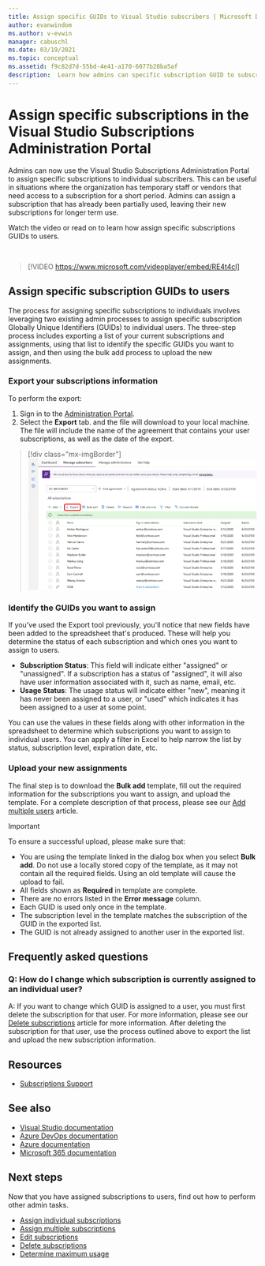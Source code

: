 ```yaml
---
title: Assign specific GUIDs to Visual Studio subscribers | Microsoft Docs
author: evanwindom
ms.author: v-evwin
manager: cabuschl
ms.date: 03/19/2021
ms.topic: conceptual
ms.assetid: f9c82d7d-55bd-4e41-a170-6077b28ba5af
description:  Learn how admins can specific subscription GUID to subscribers
---
```


# Assign specific subscriptions in the Visual Studio Subscriptions Administration Portal

Admins can now use the Visual Studio Subscriptions Administration Portal to assign specific subscriptions to individual subscribers.  This can be useful in situations where the organization has temporary staff or vendors that need access to a subscription for a short period.  Admins can assign a subscription that has already been partially used, leaving their new subscriptions for longer term use.  

Watch the video or read on to learn how assign specific subscriptions GUIDs to users. 

<br>

> [!VIDEO https://www.microsoft.com/videoplayer/embed/RE4t4cl]


## Assign specific subscription GUIDs to users

The process for assigning specific subscriptions to individuals involves leveraging two existing admin processes to assign specific subscription Globally Unique Identifiers (GUIDs) to individual users.  The three-step process includes exporting a list of your current subscriptions and assignments, using that list to identify the specific GUIDs you want to assign, and then using the bulk add process to upload the new assignments.

### Export your subscriptions information

To perform the export:
1. Sign in to the [Administration Portal](https://manage.visualstudio.com).
2. Select the **Export** tab. and the file will download to your local machine. The file will include the name of the agreement that contains your user subscriptions, as well as the date of the export.
> [!div class="mx-imgBorder"]
> ![Export subscribers](_img/exporting-subscriptions/exporting-subscriptions.png "Click Export to save of list of your assigned subscriptions with subscriber information.")

### Identify the GUIDs you want to assign

If you've used the Export tool previously, you'll notice that new fields have been added to the spreadsheet that's produced.  These will help you determine the status of each subscription and which ones you want to assign to users.  

- **Subscription Status**: This field will indicate either "assigned" or "unassigned".  If a subscription has a status of "assigned", it will also have user information associated with it, such as name, email, etc. 
- **Usage Status**: The usage status will indicate either "new", meaning it has never been assigned to a user, or "used" which indicates it has been assigned to a user at some point.  

You can use the values in these fields along with other information in the spreadsheet to determine which subscriptions you want to assign to individual users. You can apply a filter in Excel to help narrow the list by status, subscription level, expiration date, etc. 

### Upload your new assignments

The final step is to download the **Bulk add** template, fill out the required information for the subscriptions you want to assign, and upload the template.  For a complete description of that process, please see our [Add multiple users](assign-license-bulk.md) article.  

> [!IMPORTANT]
> To ensure a successful upload, please make sure that:
> - You are using the template linked in the dialog box when you select **Bulk add**.  Do not use a locally stored copy of the template, as it may not contain all the required fields.  Using an old template will cause the upload to fail. 
> - All fields shown as **Required** in template are complete.
> - There are no errors listed in the **Error message** column.
> - Each GUID is used only once in the template. 
> - The subscription level in the template matches the subscription of the GUID in the exported list. 
> - The GUID is not already assigned to another user in the exported list. 

## Frequently asked questions
### Q: How do I change which subscription is currently assigned to an individual user?
A: If you want to change which GUID is assigned to a user, you must first delete the subscription for that user.  For more information, please see our [Delete subscriptions](delete-license.md) article for more information.  After deleting the subscription for that user, use the process outlined above to export the list and upload the new subscription information.  

## Resources
- [Subscriptions Support](https://aka.ms/vsadminhelp)

## See also
- [Visual Studio documentation](/visualstudio/)
- [Azure DevOps documentation](/azure/devops/)
- [Azure documentation](/azure/)
- [Microsoft 365 documentation](/microsoft-365/)

## Next steps
Now that you have assigned subscriptions to users, find out how to perform other admin tasks.
- [Assign individual subscriptions](assign-license.md)
- [Assign multiple subscriptions](assign-license-bulk.md)
- [Edit subscriptions](edit-license.md)
- [Delete subscriptions](delete-license.md)
- [Determine maximum usage](maximum-usage.md)
